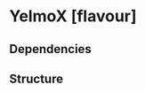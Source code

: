 # YelmoX [flavour]
 
[comment]: <> (Description of the executable. Here you have to write the main purposes of the executable. It would be good to add also job references if they exist. Remember: for programming, the more complete, the better.)

## Dependencies  
[comment]: <> (OPTIONAL section, remove if necessary. Here you can include a list of the modules needed for this particular flavour, e.g. snapclim, rembo ...)

## Structure  
[comment]: <> (OPTIONAL section, remove if necessary. You can include here a schematic description of the executable)


